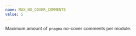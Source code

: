 ```yaml
---
name: MAX_NO_COVER_COMMENTS
value: 5
---
```


Maximum amount of `pragma` no-cover comments per module.